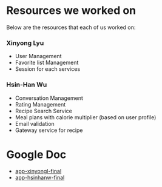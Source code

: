 # Resources we worked on

Below are the resources that each of us worked on:
### Xinyong Lyu 
- User Management
- Favorite list Management
- Session for each services

### Hsin-Han Wu 
- Conversation Management
- Rating Management
- Recipe Search Service
- Meal plans with calorie multiplier (based on user profile)
- Email validation
- Gateway service for recipe

# Google Doc 
- [app-xinyongl-final](https://docs.google.com/document/d/1_m-xtyL0uS8lvvWbWhwtu1kkPtPhyZGsOADbYZgGb50/edit?usp=sharing)
- [app-hsinhanw-final](https://docs.google.com/document/d/16Gp7u56WrMRXp_6CowvDQtsMoF1soYeOcpw9sBd1_LA/edit?usp=sharing)
